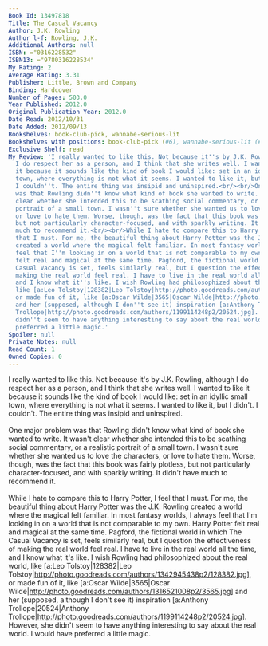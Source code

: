 ```yaml
---
Book Id: 13497818
Title: The Casual Vacancy
Author: J.K. Rowling
Author l-f: Rowling, J.K.
Additional Authors: null
ISBN: ="0316228532"
ISBN13: ="9780316228534"
My Rating: 2
Average Rating: 3.31
Publisher: Little, Brown and Company
Binding: Hardcover
Number of Pages: 503.0
Year Published: 2012.0
Original Publication Year: 2012.0
Date Read: 2012/10/31
Date Added: 2012/09/13
Bookshelves: book-club-pick, wannabe-serious-lit
Bookshelves with positions: book-club-pick (#6), wannabe-serious-lit (#3)
Exclusive Shelf: read
My Review: 'I really wanted to like this. Not because it''s by J.K. Rowling, although
  I do respect her as a person, and I think that she writes well. I wanted to like
  it because it sounds like the kind of book I would like: set in an idyllic small
  town, where everything is not what it seems. I wanted to like it, but I didn''t.
  I couldn''t. The entire thing was insipid and uninspired.<br/><br/>One major problem
  was that Rowling didn''t know what kind of book she wanted to write. It wasn''t
  clear whether she intended this to be scathing social commentary, or a realistic
  portrait of a small town. I wasn''t sure whether she wanted us to love the characters,
  or love to hate them. Worse, though, was the fact that this book was fairly plotless,
  but not particularly character-focused, and with sparkly writing. It didn''t have
  much to recommend it.<br/><br/>While I hate to compare this to Harry Potter, I feel
  that I must. For me, the beautiful thing about Harry Potter was the J.K. Rowling
  created a world where the magical felt familiar. In most fantasy worlds, I always
  feel that I''m looking in on a world that is not comparable to my own. Harry Potter
  felt real and magical at the same time. Pagford, the fictional world in which The
  Casual Vacancy is set, feels similarly real, but I question the effectiveness of
  making the real world feel real. I have to live in the real world all the time,
  and I know what it''s like. I wish Rowling had philosophized about the real world,
  like [a:Leo Tolstoy|128382|Leo Tolstoy|http://photo.goodreads.com/authors/1342945438p2/128382.jpg],
  or made fun of it, like [a:Oscar Wilde|3565|Oscar Wilde|http://photo.goodreads.com/authors/1316521008p2/3565.jpg]
  and her (supposed, although I don''t see it) inspiration [a:Anthony Trollope|20524|Anthony
  Trollope|http://photo.goodreads.com/authors/1199114248p2/20524.jpg]. However, she
  didn''t seem to have anything interesting to say about the real world. I would have
  preferred a little magic.'
Spoiler: null
Private Notes: null
Read Count: 1
Owned Copies: 0
---
```


I really wanted to like this. Not because it's by J.K. Rowling, although I do respect her as a person, and I think that she writes well. I wanted to like it because it sounds like the kind of book I would like: set in an idyllic small town, where everything is not what it seems. I wanted to like it, but I didn't. I couldn't. The entire thing was insipid and uninspired.<br/><br/>One major problem was that Rowling didn't know what kind of book she wanted to write. It wasn't clear whether she intended this to be scathing social commentary, or a realistic portrait of a small town. I wasn't sure whether she wanted us to love the characters, or love to hate them. Worse, though, was the fact that this book was fairly plotless, but not particularly character-focused, and with sparkly writing. It didn't have much to recommend it.<br/><br/>While I hate to compare this to Harry Potter, I feel that I must. For me, the beautiful thing about Harry Potter was the J.K. Rowling created a world where the magical felt familiar. In most fantasy worlds, I always feel that I'm looking in on a world that is not comparable to my own. Harry Potter felt real and magical at the same time. Pagford, the fictional world in which The Casual Vacancy is set, feels similarly real, but I question the effectiveness of making the real world feel real. I have to live in the real world all the time, and I know what it's like. I wish Rowling had philosophized about the real world, like [a:Leo Tolstoy|128382|Leo Tolstoy|http://photo.goodreads.com/authors/1342945438p2/128382.jpg], or made fun of it, like [a:Oscar Wilde|3565|Oscar Wilde|http://photo.goodreads.com/authors/1316521008p2/3565.jpg] and her (supposed, although I don't see it) inspiration [a:Anthony Trollope|20524|Anthony Trollope|http://photo.goodreads.com/authors/1199114248p2/20524.jpg]. However, she didn't seem to have anything interesting to say about the real world. I would have preferred a little magic.